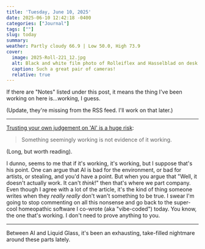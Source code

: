 ```yaml
---
title: 'Tuesday, June 10, 2025'
date: 2025-06-10 12:42:18 -0400
categories: ["Journal"]
tags: [""]
slug: today
summary: 
weather: Partly cloudy 66.9 | Low 50.0, High 73.9
cover: 
  image: 2025-Roll-221_12.jpg
  alt: Black and white film photo of Rolleiflex and Hasselblad on desk
  caption: Such a great pair of cameras!
  relative: true
---
```


If there are "Notes" listed under this post, it means the thing I've been working on here is...working, I guess.

(Update, they're missing from the RSS feed. I'll work on that later.)

----

[Trusting your own judgement on 'AI' is a huge risk](https://www.baldurbjarnason.com/2025/trusting-your-own-judgement-on-ai/):

> Something seemingly working is not evidence of it working.

(Long, but worth reading).

I dunno, seems to me that if it's working, it's working, but I suppose that's his point. One can argue that AI is bad for the environment, or bad for artists, or stealing, and you'd have a point. But when you argue that "Well, it doesn't actually work. It can't _think_!" then that's where we part company. Even though I agree with a lot of the article, it's the kind of thing someone writes when they _really really_ don't wan't something to be true. I swear I'm going to stop commenting on all this nonsense and go back to the super-cool homeopathic software I co-wrote (aka "vibe-coded") today. You know, the one that's working. I don't need to prove anything to you.

----

Between AI and Liquid Glass, it's been an exhausting, take-filled nightmare around these parts lately.


